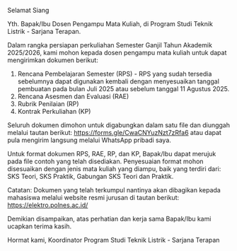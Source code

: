 Selamat Siang

Yth. Bapak/Ibu Dosen Pengampu Mata Kuliah,
di Program Studi Teknik Listrik - Sarjana Terapan.

Dalam rangka persiapan perkuliahan Semester Ganjil Tahun Akademik 2025/2026, kami mohon kepada dosen pengampu mata kuliah untuk dapat mengirimkan dokumen berikut:

1. Rencana Pembelajaran Semester (RPS) - RPS yang sudah tersedia sebelumnya dapat digunakan kembali dengan menyesuaikan tanggal pembuatan pada bulan Juli 2025 atau sebelum tanggal 11 Agustus 2025.
2. Rencana Asesmen dan Evaluasi (RAE)
3. Rubrik Penilaian (RP)
4. Kontrak Perkuliahan (KP)

Seluruh dokumen dimohon untuk digabungkan dalam satu file dan diunggah melalui tautan berikut: https://forms.gle/CwaCNYuzNzt7zRfa6 atau dapat pula mengirim langsung melalui WhatsApp pribadi saya.

Untuk format dokumen RPS, RAE, RP, dan KP, Bapak/Ibu dapat merujuk pada file contoh yang telah disediakan. Penyesuaian format mohon disesuaikan dengan jenis mata kuliah yang diampu, baik yang terdiri dari: SKS Teori, SKS Praktik, Gabungan SKS Teori dan Praktik.

Catatan: Dokumen yang telah terkumpul nantinya akan dibagikan kepada mahasiswa melalui website resmi jurusan di tautan berikut: https://elektro.polnes.ac.id/

Demikian disampaikan, atas perhatian dan kerja sama Bapak/Ibu kami ucapkan terima kasih.

Hormat kami,
Koordinator Program Studi Teknik Listrik - Sarjana Terapan
